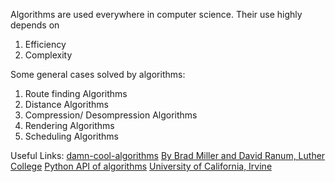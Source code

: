 Algorithms are used everywhere in computer science. Their use highly depends on

1. Efficiency
2. Complexity

Some general cases solved by algorithms:

1. Route finding Algorithms
2. Distance Algorithms
3. Compression/ Desompression Algorithms
4. Rendering Algorithms
5. Scheduling Algorithms

Useful Links:
[damn-cool-algorithms](http://blog.notdot.net/tag/damn-cool-algorithms)
[By Brad Miller and David Ranum, Luther College](http://interactivepython.org/runestone/static/pythonds/index.html)
[Python API of algorithms](https://github.com/nryoung/algorithms)
[University of California, Irvine](http://legacy.python.org/workshops/2002-02/papers/15/index.htm)